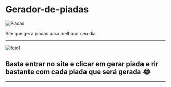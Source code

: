 # Gerador-de-piadas
 
 ![Piadas](https://user-images.githubusercontent.com/105875989/196572075-c7fe8991-4959-4080-bb31-3093bf421e8c.gif)

 Site que gera piadas para melhorar seu dia

<hr>

![foto1](https://user-images.githubusercontent.com/105875989/196560027-a07a4b76-947b-4b8e-9de8-9fe8f93e2581.png)

## Basta entrar no site e clicar em gerar piada e rir bastante com cada piada que será gerada 😂
<hr>
